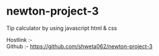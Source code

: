 # newton-project-3
Tip calculator by using javascript html & css

Hostlink :-  
Github :-  https://github.com/shweta062/newton-project-3

